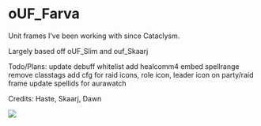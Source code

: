 # oUF_Farva
Unit frames I've been working with since Cataclysm.

Largely based off oUF_Slim and ouf_Skaarj

Todo/Plans:
update debuff whitelist
add healcomm4
embed spellrange
remove classtags
add cfg for raid icons, role icon, leader icon on party/raid frame
update spellids for aurawatch

Credits: Haste, Skaarj, Dawn

![](https://i.imgur.com/G11dnWp.jpg)

